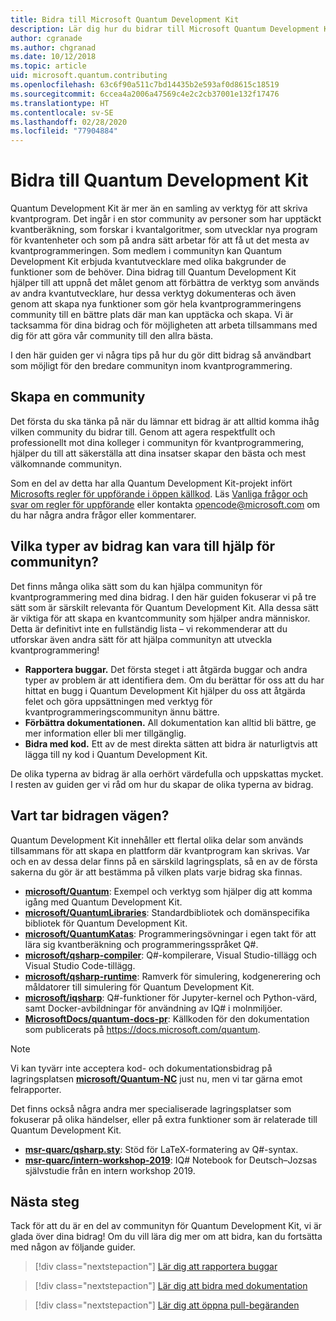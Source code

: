 ```yaml
---
title: Bidra till Microsoft Quantum Development Kit
description: Lär dig hur du bidrar till Microsoft Quantum Development Kit och communityn för kvantutveckling.
author: cgranade
ms.author: chgranad
ms.date: 10/12/2018
ms.topic: article
uid: microsoft.quantum.contributing
ms.openlocfilehash: 63c6f90a511c7bd14435b2e593af0d8615c18519
ms.sourcegitcommit: 6ccea4a2006a47569c4e2c2cb37001e132f17476
ms.translationtype: HT
ms.contentlocale: sv-SE
ms.lasthandoff: 02/28/2020
ms.locfileid: "77904884"
---
```

# <a name="contributing-to-the-quantum-development-kit"></a>Bidra till Quantum Development Kit #

Quantum Development Kit är mer än en samling av verktyg för att skriva kvantprogram.
Det ingår i en stor community av personer som har upptäckt kvantberäkning, som forskar i kvantalgoritmer, som utvecklar nya program för kvantenheter och som på andra sätt arbetar för att få ut det mesta av kvantprogrammeringen.
Som medlem i communityn kan Quantum Development Kit erbjuda kvantutvecklare med olika bakgrunder de funktioner som de behöver.
Dina bidrag till Quantum Development Kit hjälper till att uppnå det målet genom att förbättra de verktyg som används av andra kvantutvecklare, hur dessa verktyg dokumenteras och även genom att skapa nya funktioner som gör hela kvantprogrammeringens community till en bättre plats där man kan upptäcka och skapa.
Vi är tacksamma för dina bidrag och för möjligheten att arbeta tillsammans med dig för att göra vår community till den allra bästa.

I den här guiden ger vi några tips på hur du gör ditt bidrag så användbart som möjligt för den bredare communityn inom kvantprogrammering.

## <a name="building-community"></a>Skapa en community ##

Det första du ska tänka på när du lämnar ett bidrag är att alltid komma ihåg vilken community du bidrar till.
Genom att agera respektfullt och professionellt mot dina kolleger i communityn för kvantprogrammering, hjälper du till att säkerställa att dina insatser skapar den bästa och mest välkomnande communityn.

Som en del av detta har alla Quantum Development Kit-projekt infört [Microsofts regler för uppförande i öppen källkod](https://opensource.microsoft.com/codeofconduct/).
Läs [Vanliga frågor och svar om regler för uppförande](https://opensource.microsoft.com/codeofconduct/faq/) eller kontakta [opencode@microsoft.com](mailto:opencode@microsoft.com) om du har några andra frågor eller kommentarer.

## <a name="what-kinds-of-contributions-help-the-community"></a>Vilka typer av bidrag kan vara till hjälp för communityn? ##

Det finns många olika sätt som du kan hjälpa communityn för kvantprogrammering med dina bidrag.
I den här guiden fokuserar vi på tre sätt som är särskilt relevanta för Quantum Development Kit.
Alla dessa sätt är viktiga för att skapa en kvantcommunity som hjälper andra människor.
Detta är definitivt inte en fullständig lista – vi rekommenderar att du utforskar även andra sätt för att hjälpa communityn att utveckla kvantprogrammering!

- **Rapportera buggar.** Det första steget i att åtgärda buggar och andra typer av problem är att identifiera dem. Om du berättar för oss att du har hittat en bugg i Quantum Development Kit hjälper du oss att åtgärda felet och göra uppsättningen med verktyg för kvantprogrammeringscommunityn ännu bättre.
- **Förbättra dokumentationen.** All dokumentation kan alltid bli bättre, ge mer information eller bli mer tillgänglig.
- **Bidra med kod.** Ett av de mest direkta sätten att bidra är naturligtvis att lägga till ny kod i Quantum Development Kit.

De olika typerna av bidrag är alla oerhört värdefulla och uppskattas mycket.
I resten av guiden ger vi råd om hur du skapar de olika typerna av bidrag.

## <a name="where-do-contributions-go"></a>Vart tar bidragen vägen? ##

Quantum Development Kit innehåller ett flertal olika delar som används tillsammans för att skapa en plattform där kvantprogram kan skrivas.
Var och en av dessa delar finns på en särskild lagringsplats, så en av de första sakerna du gör är att bestämma på vilken plats varje bidrag ska finnas.

- [**microsoft/Quantum**](https://github.com/Microsoft/Quantum): Exempel och verktyg som hjälper dig att komma igång med Quantum Development Kit.
- [**microsoft/QuantumLibraries**](https://github.com/Microsoft/QuantumLibraries): Standardbibliotek och domänspecifika bibliotek för Quantum Development Kit.
- [**microsoft/QuantumKatas**](https://github.com/Microsoft/QuantumKatas): Programmeringsövningar i egen takt för att lära sig kvantberäkning och programmeringsspråket Q#.
- [**microsoft/qsharp-compiler**](https://github.com/microsoft/qsharp-compiler): Q#-kompilerare, Visual Studio-tillägg och Visual Studio Code-tillägg.
- [**microsoft/qsharp-runtime**](https://github.com/microsoft/qsharp-runtime): Ramverk för simulering, kodgenerering och måldatorer till simulering för Quantum Development Kit.
- [**microsoft/iqsharp**](https://github.com/microsoft/iqsharp): Q#-funktioner för Jupyter-kernel och Python-värd, samt Docker-avbildningar för användning av IQ# i molnmiljöer.
- [**MicrosoftDocs/quantum-docs-pr**](https://github.com/MicrosoftDocs/quantum-docs-pr): Källkoden för den dokumentation som publicerats på https://docs.microsoft.com/quantum.

> [!NOTE]
> Vi kan tyvärr inte acceptera kod- och dokumentationsbidrag på lagringsplatsen [**microsoft/Quantum-NC**](https://github.com/microsoft/Quantum-NC) just nu, men vi tar gärna emot felrapporter.

Det finns också några andra mer specialiserade lagringsplatser som fokuserar på olika händelser, eller på extra funktioner som är relaterade till Quantum Development Kit.

- [**msr-quarc/qsharp.sty**](https://github.com/msr-quarc/qsharp.sty): Stöd för LaTeX-formatering av Q#-syntax.
- [**msr-quarc/intern-workshop-2019**](https://github.com/msr-quarc/intern-workshop-2019): IQ# Notebook for Deutsch–Jozsas självstudie från en intern workshop 2019.

## <a name="next-steps"></a>Nästa steg ##

Tack för att du är en del av communityn för Quantum Development Kit, vi är glada över dina bidrag!
Om du vill lära dig mer om att bidra, kan du fortsätta med någon av följande guider.

> [!div class="nextstepaction"]
> [Lär dig att rapportera buggar](xref:microsoft.quantum.contributing.reporting)

> [!div class="nextstepaction"]
> [Lär dig att bidra med dokumentation](xref:microsoft.quantum.contributing.docs)

> [!div class="nextstepaction"]
> [Lär dig att öppna pull-begäranden](xref:microsoft.quantum.contributing.pulls)
